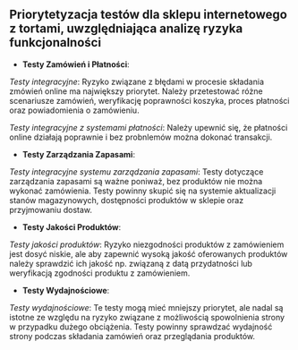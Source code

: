 ## Priorytetyzacja testów dla sklepu internetowego z tortami, uwzględniająca analizę ryzyka funkcjonalności

- **Testy Zamówień i Płatności**:
  
*Testy integracyjne*: Ryzyko związane z błędami w procesie składania zmówień online ma największy priorytet. Należy przetestować różne scenariusze zamówień, weryfikację poprawności koszyka, proces płatności oraz powiadomienia o zamówieniu.

*Testy integracyjne z systemami płatności*: Należy upewnić się, że płatności online działają poprawnie i bez probnlemów można dokonać transakcji. 

- **Testy Zarządzania Zapasami**:
  
*Testy integracyjne systemu zarządzania zapasami*: Testy dotyczące zarządzania zapasami są ważne poniważ, bez produktów nie można wykonać zamówienia. Testy powinny skupić się na systemie aktualizacji stanów magazynowych, dostępności produktów w sklepie oraz przyjmowaniu dostaw.  

- **Testy Jakości Produktów**:
  
*Testy jakości produktów*: Ryzyko niezgodności produktów z zamówieniem jest dosyć niskie, ale aby zapewnić wysoką jakość oferowanych produktów należy sprawdzić ich jakość np. związaną z datą przydatności lub weryfikacją zgodności produktu z zamówieniem.

- **Testy Wydajnościowe**:
  
*Testy wydajnościowe*: Te testy mogą mieć mniejszy priorytet, ale nadal są istotne ze względu na ryzyko związane z możliwością spowolnienia strony w przypadku dużego obciążenia. Testy powinny sprawdzać wydajność strony podczas składania zamówień oraz przeglądania produktów.

